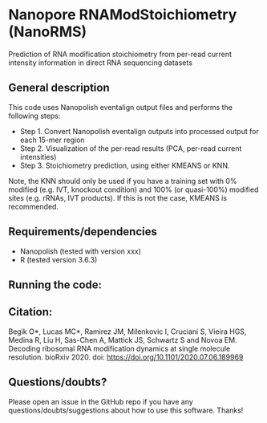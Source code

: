 # Nanopore RNAModStoichiometry (NanoRMS)
Prediction of RNA modification stoichiometry from per-read current intensity information in direct RNA sequencing datasets

## General description
This code uses Nanopolish eventalign output files and performs the following steps:

* Step 1. Convert Nanopolish eventalign outputs into processed output for each 15-mer region 
* Step 2. Visualization of the per-read results (PCA, per-read current intensities)
* Step 3. Stoichiometry prediction, using either KMEANS or KNN.

Note, the KNN should only be used if you have a training set with 0% modified (e.g. IVT, knockout condition) and 100% (or quasi-100%) modified sites (e.g. rRNAs, IVT products). If this is not the case, KMEANS is recommended.


## Requirements/dependencies

* Nanopolish (tested with version xxx)
* R (tested version 3.6.3)

## Running the code:


## Citation: 

Begik O*, Lucas MC*, Ramirez JM, Milenkovic I, Cruciani S, Vieira HGS, Medina R, Liu H, Sas-Chen A, Mattick JS, Schwartz S and Novoa EM. Decoding ribosomal RNA modification dynamics at single molecule resolution. bioRxiv 2020. doi: https://doi.org/10.1101/2020.07.06.189969

## Questions/doubts?
Please open an issue in the GitHub repo if you have any questions/doubts/suggestions about how to use this software. Thanks!
